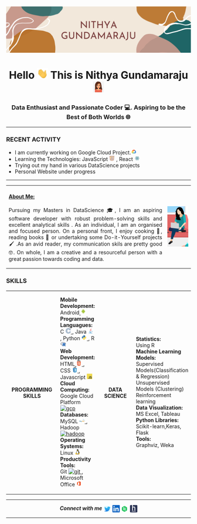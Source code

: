 ![Header](https://github.com/nithyagundamaraju1/nithyagundamaraju1/blob/main/Nithya_2.png)
<h1 align="center">Hello <img src="https://github.com/nithyagundamaraju1/nithyagundamaraju1/blob/main/wave.gif" width="30px"> This is Nithya Gundamaraju <img src="https://github.com/nithyagundamaraju1/nithyagundamaraju1/blob/main/47-476083_free-png-download-angry-woman-animated-gif-png.png" width="30px"></h1>
<h3 align="center"> Data Enthusiast and Passionate Coder 💻. Aspiring to be the Best of Both Worlds 🌐</h3>
<hr size=2>
<h3> RECENT ACTIVITY </h3> 
      <p>
  <ul>
       <li> I am currently working on Google Cloud Project.<img src="https://github.com/nithyagundamaraju1/nithyagundamaraju1/blob/main/google-cloud.png" width="15px"></li>
       <li> Learning the Technologies: JavaScript <img src="https://github.com/nithyagundamaraju1/nithyagundamaraju1/blob/main/javascript-logo.png" width="15px"> , React <img src="https://github.com/nithyagundamaraju1/nithyagundamaraju1/blob/main/react.png" width="15px"> </li>
    <li> Trying out my hand in various DataScience projects </li>
    <li> Personal Website under progress</li>
    </ul>
      </p>
 <hr size=3>
<table align="center">
  <tr>
    <td>
<h4><u>About Me: </u></h4>
<p align="justify">Pursuing my Masters in DataScience 🎓, I am an aspiring software developer with robust problem-solving skills and excellent analytical skills . As an individual, I am an organised and focused person. On a personal front, I enjoy cooking 🍳, reading books 📖 or undertaking some Do-it-Yourself projects 🖌️ .As an avid reader, my communication skils are pretty good🤓. On whole, I am a creative and a resourceful person with a great passion towards coding and data.</p>
   
 </td>
    <th>
      <img src="https://github.com/nithyagundamaraju1/nithyagundamaraju1/blob/main/edited.png"
    </th>
    
  </tr>
</table>
 
 
<h3> SKILLS</h3> 
<table align="center">
  <th style="width:50%">
<h4>PROGRAMMING SKILLS</h4> 
  </th>
  <td>
<p align="left">
    <b> Mobile Development:</b> <br> Android<a href="https://developer.android.com" target="_blank"> <img src="https://raw.githubusercontent.com/devicons/devicon/master/icons/android/android-original-wordmark.svg" alt="android" width="15" height="15"/> </a> <br>
     <b>Programming Languagues:</b> <br>C
    <a href="https://www.cprogramming.com/" target="_blank"> <img src="https://raw.githubusercontent.com/devicons/devicon/master/icons/c/c-original.svg" alt="c" width="15" height="15"/> </a> , Java <a href="https://www.java.com" target="_blank"> <img src="https://raw.githubusercontent.com/devicons/devicon/master/icons/java/java-original.svg" alt="java" width="15" height="15"/> </a>, Python <a href="https://www.python.org" target="_blank"> <img src="https://raw.githubusercontent.com/devicons/devicon/master/icons/python/python-original.svg" alt="python" width="15" height="15"/> </a>, R <a href="https://www.r-project.org/" target="_blank"><img src="https://github.com/devicons/devicon/blob/master/icons/r/r-original.svg" width="15" height="15"/></a> <br>
    <b>Web Development: </b><br> HTML<a href="https://www.w3.org/html/" target="_blank"> <img src="https://raw.githubusercontent.com/devicons/devicon/master/icons/html5/html5-original-wordmark.svg" alt="html5" width="15" height="15"/> </a>, CSS <a href="https://www.w3schools.com/css/" target="_blank"> <img src="https://raw.githubusercontent.com/devicons/devicon/master/icons/css3/css3-original-wordmark.svg" alt="css3" width="15" height="15"/> </a>, Javascript <a href="https://developer.mozilla.org/en-US/docs/Web/JavaScript" target="_blank"><img src="https://github.com/devicons/devicon/blob/master/icons/javascript/javascript-original.svg" width="15" height="15"/> </a> <br>
    <b>Cloud Computing:</b><br> Google Cloud Platform <a href="https://cloud.google.com" target="_blank"> <img src="https://www.vectorlogo.zone/logos/google_cloud/google_cloud-icon.svg" alt="gcp" width="15" height="15"/> </a> <br>
    <b> Databases:</b> <br> MySQL <a href="https://www.mysql.com/" target="_blank"> <img src="https://raw.githubusercontent.com/devicons/devicon/master/icons/mysql/mysql-original-wordmark.svg" alt="mysql" width="15" height="15"/> </a>, Hadoop <a href="https://hadoop.apache.org/" target="_blank"> <img src="https://www.vectorlogo.zone/logos/apache_hadoop/apache_hadoop-icon.svg" alt="hadoop" width="15" height="15"/> </a>  <br>
    <b> Operating Systems:</b> <br>Linux <a href="https://www.linux.org/" target="_blank"> <img src="https://raw.githubusercontent.com/devicons/devicon/master/icons/linux/linux-original.svg" alt="linux" width="15" height="15"/> </a> <br>
    <b>Productivity Tools:</b> <br> Git <a href="https://git-scm.com/" target="_blank"> <img src="https://www.vectorlogo.zone/logos/git-scm/git-scm-icon.svg" alt="git" width="15" height="15"/> </a>, Microsoft Office <a href="https://www.microsoft.com/en-in/microsoft-365/products-apps-services" target="_blank"> <img src="https://github.com/nithyagundamaraju1/nithyagundamaraju1/blob/main/1486565573-microsoft-office_81557.png" alt="git" width="15" height="15"/>  
    </p>
</td>
<th style= "width:50%">
  
  <h4>DATA SCIENCE</h4>
 </th>
 <td>
  <p align="left">
<b> Statistics:</b>
    <br>Using R <br>
<b>Machine Learning Models:</b> <br>
Supervised Models(Classification & Regression)<br>
Unsupervised Models (Clustering)<br>
Reinforcement learning<br>
<b>Data Visualization:</b> <br>
 MS Excel, Tableau <br>
<b> Python Libraries: </b> <br> 
  Scikit-learn,Keras, Flask <br>
<b>Tools:</b> <br>
 Graphviz, Weka <br>
  </p>
  </td>
  </table>
 <hr size=2 >    
  <p align="center">
             <strong><em>Connect with me</em></strong>  <a href="https://twitter.com/nithya_gun" target="blank"><img align="center" src="https://github.com/nithyagundamaraju1/nithyagundamaraju1/blob/main/twitter.png" alt="nithya_gun" height="20" width="20" /></a>
<a href="https://linkedin.com/in/nithya-gundamaraju" target="blank"><img align="center" src="https://github.com/nithyagundamaraju1/nithyagundamaraju1/blob/main/download.jpg?raw=true" alt="nithya-gundamaraju" height="20" width="20" /></a>
<a href="https://www.hackerrank.com/@nithya_gundamar1" target="blank"><img align="center" src="https://github.com/nithyagundamaraju1/nithyagundamaraju1/blob/main/hackerrank.png" alt="@nithya_gundamar1" height="20" width="20" /></a>
<a href="https://www.hackerearth.com/nithya_gun" target="blank"><img align="center" src="https://github.com/nithyagundamaraju1/nithyagundamaraju1/blob/main/HackerEarth_logo.png" alt="nithya_gun" height="20" width="20" /></a>

  </p>
  <hr size=2 >
